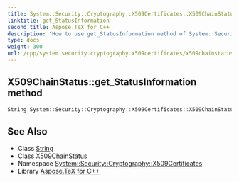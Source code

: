 ```yaml
---
title: System::Security::Cryptography::X509Certificates::X509ChainStatus::get_StatusInformation method
linktitle: get_StatusInformation
second_title: Aspose.TeX for C++
description: 'How to use get_StatusInformation method of System::Security::Cryptography::X509Certificates::X509ChainStatus class in C++.'
type: docs
weight: 300
url: /cpp/system.security.cryptography.x509certificates/x509chainstatus/get_statusinformation/
---
```

## X509ChainStatus::get_StatusInformation method




```cpp
String System::Security::Cryptography::X509Certificates::X509ChainStatus::get_StatusInformation()
```

## See Also

* Class [String](../../../system/string/)
* Class [X509ChainStatus](../)
* Namespace [System::Security::Cryptography::X509Certificates](../../)
* Library [Aspose.TeX for C++](../../../)
